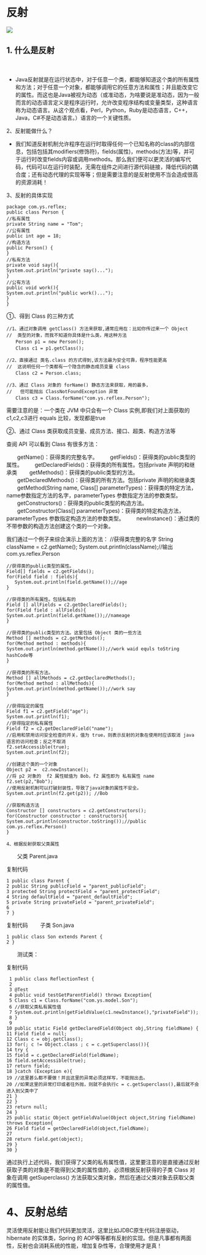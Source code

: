 # 反射 #
![](https://i.imgur.com/vzxOfB4.png)
## 1. 什么是反射 ##
　

- Java反射就是在运行状态中，对于任意一个类，都能够知道这个类的所有属性和方法；对于任意一个对象，都能够调用它的任意方法和属性；并且能改变它的属性。而这也是Java被视为动态（或准动态，为啥要说是准动态，因为一般而言的动态语言定义是程序运行时，允许改变程序结构或变量类型，这种语言称为动态语言。从这个观点看，Perl，Python，Ruby是动态语言，C++，Java，C#不是动态语言。）语言的一个关键性质。

2、反射能做什么？	　　
　　

- 我们知道反射机制允许程序在运行时取得任何一个已知名称的class的内部信息，包括包括其modifiers(修饰符)，fields(属性)，methods(方法)等，并可于运行时改变fields内容或调用methods。那么我们便可以更灵活的编写代码，代码可以在运行时装配，无需在组件之间进行源代码链接，降低代码的耦合度；还有动态代理的实现等等；但是需要注意的是反射使用不当会造成很高的资源消耗！

3、反射的具体实现

    package com.ys.reflex;
    public class Person {
    //私有属性
    private String name = "Tom";
    //公有属性
    public int age = 18;
    //构造方法
    public Person() {
    }
    //私有方法
    private void say(){
    System.out.println("private say()...");
    }
    //公有方法
    public void work(){
    System.out.println("public work()...");
    }
    }
①、得到 Class 的三种方式

    //1、通过对象调用 getClass() 方法来获取,通常应用在：比如你传过来一个 Object
    //  类型的对象，而我不知道你具体是什么类，用这种方法
    　　Person p1 = new Person();
    　　Class c1 = p1.getClass();
    
    //2、直接通过 类名.class 的方式得到,该方法最为安全可靠，程序性能更高
    //  这说明任何一个类都有一个隐含的静态成员变量 class
    　　Class c2 = Person.class;
    
    //3、通过 Class 对象的 forName() 静态方法来获取，用的最多，
    //   但可能抛出 ClassNotFoundException 异常
    　　Class c3 = Class.forName("com.ys.reflex.Person");
需要注意的是：一个类在 JVM 中只会有一个 Class 实例,即我们对上面获取的 c1,c2,c3进行 equals 比较，发现都是true

②、通过 Class 类获取成员变量、成员方法、接口、超类、构造方法等

查阅 API 可以看到 Class 有很多方法：

　　getName()：获得类的完整名字。
　　getFields()：获得类的public类型的属性。
　　getDeclaredFields()：获得类的所有属性。包括private 声明的和继承类
　　getMethods()：获得类的public类型的方法。
　　getDeclaredMethods()：获得类的所有方法。包括private 声明的和继承类
　　getMethod(String name, Class[] parameterTypes)：获得类的特定方法，name参数指定方法的名字，parameterTypes 参数指定方法的参数类型。
　　getConstructors()：获得类的public类型的构造方法。
　　getConstructor(Class[] parameterTypes)：获得类的特定构造方法，parameterTypes 参数指定构造方法的参数类型。
　　newInstance()：通过类的不带参数的构造方法创建这个类的一个对象。

我们通过一个例子来综合演示上面的方法：
    //获得类完整的名字
    String className = c2.getName();
    System.out.println(className);//输出com.ys.reflex.Person
    
    //获得类的public类型的属性。
    Field[] fields = c2.getFields();
    for(Field field : fields){
       System.out.println(field.getName());//age
    }
    
    //获得类的所有属性。包括私有的
    Field [] allFields = c2.getDeclaredFields();
    for(Field field : allFields){
    System.out.println(field.getName());//nameage
    }
    
    //获得类的public类型的方法。这里包括 Object 类的一些方法
    Method [] methods = c2.getMethods();
    for(Method method : methods){
    System.out.println(method.getName());//work waid equls toString hashCode等
    }
    
    //获得类的所有方法。
    Method [] allMethods = c2.getDeclaredMethods();
    for(Method method : allMethods){
    System.out.println(method.getName());//work say
    }
    
    //获得指定的属性
    Field f1 = c2.getField("age");
    System.out.println(f1);
    //获得指定的私有属性
    Field f2 = c2.getDeclaredField("name");
    //启用和禁用访问安全检查的开关，值为 true，则表示反射的对象在使用时应该取消 java 语言的访问检查；反之不取消
    f2.setAccessible(true);
    System.out.println(f2);
    
    //创建这个类的一个对象
    Object p2 =  c2.newInstance();
    //将 p2 对象的  f2 属性赋值为 Bob，f2 属性即为 私有属性 name
    f2.set(p2,"Bob");
    //使用反射机制可以打破封装性，导致了java对象的属性不安全。 
    System.out.println(f2.get(p2)); //Bob
    
    //获取构造方法
    Constructor [] constructors = c2.getConstructors();
    for(Constructor constructor : constructors){
    System.out.println(constructor.toString());//public com.ys.reflex.Person()
    }

    4、根据反射获取父类属性
　　父类 Parent.java


复制代码

    1 public class Parent {
    2 public String publicField = "parent_publicField";
    3 protected String protectField = "parent_protectField";
    4 String defaultField = "parent_defaultField";
    5 private String privateField = "parent_privateField";
    6 
    7 }
复制代码
　　子类 Son.java


    1 public class Son extends Parent {
    2 }
　　测试类：


复制代码

     1 public class ReflectionTest {
     2 
     3 @Test
     4 public void testGetParentField() throws Exception{
     5 Class c1 = Class.forName("com.ys.model.Son");
     6 //获取父类私有属性值
     7 System.out.println(getFieldValue(c1.newInstance(),"privateField"));
     8 }
     9 
    10 public static Field getDeclaredField(Object obj,String fieldName) {
    11 Field field = null;
    12 Class c = obj.getClass();
    13 for(; c != Object.class ; c = c.getSuperclass()){
    14 try {
    15 field = c.getDeclaredField(fieldName);
    16 field.setAccessible(true);
    17 return field;
    18 }catch (Exception e){
    19 //这里甚么都不要做！并且这里的异常必须这样写，不能抛出去。
    20 //如果这里的异常打印或者往外抛，则就不会执行c = c.getSuperclass(),最后就不会进入到父类中了
    21 }
    22 }
    23 return null;
    24 }
    25 public static Object getFieldValue(Object object,String fieldName) throws Exception{
    26 Field field = getDeclaredField(object,fieldName);
    27 
    28 return field.get(object);
    29 }
    30 }
通过执行上述代码，我们获得了父类的私有属性值，这里要注意的是直接通过反射获取子类的对象是不能得到父类的属性值的，必须根据反射获得的子类 Class 对象在调用  getSuperclass() 方法获取父类对象，然后在通过父类对象去获取父类的属性值。

# 4、反射总结 #
灵活使用反射能让我们代码更加灵活，这里比如JDBC原生代码注册驱动，hibernate 的实体类，Spring 的 AOP等等都有反射的实现。但是凡事都有两面性，反射也会消耗系统的性能，增加复杂性等，合理使用才是真！